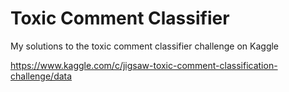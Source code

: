 # Toxic Comment Classifier
My solutions to the toxic comment classifier challenge on Kaggle

<https://www.kaggle.com/c/jigsaw-toxic-comment-classification-challenge/data>
